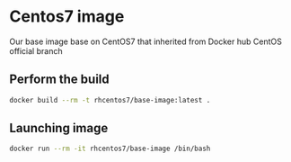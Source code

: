 # Centos7 image

Our base image base on CentOS7 that inherited from Docker hub CentOS official branch

## Perform the build

```bash
docker build --rm -t rhcentos7/base-image:latest .
```


## Launching image

```bash
docker run --rm -it rhcentos7/base-image /bin/bash
```